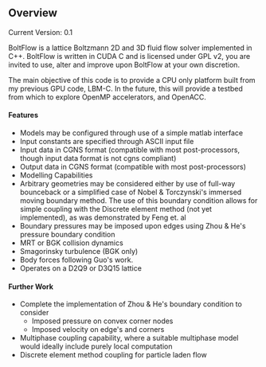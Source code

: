 ## Overview
Current Version: 0.1

BoltFlow is a lattice Boltzmann 2D and 3D fluid flow solver implemented in C++. BoltFlow is written in CUDA C and is licensed under GPL v2, you are invited to use, alter and improve upon BoltFlow at your own discretion.

The main objective of this code is to provide a CPU only platform built from my previous GPU code, LBM-C. In the future, this will provide a testbed from which to explore OpenMP accelerators, and OpenACC.

#### Features
* Models may be configured through use of a simple matlab interface
* Input constants are specified through ASCII input file
* Input data in CGNS format (compatible with most post-processors, though input data format is not cgns compliant)
* Output data in CGNS format (compatible with most post-processors)
* Modelling Capabilities
* Arbitrary geometries may be considered either by use of full-way bounceback or a simplified case of Nobel & Torczynski's immersed moving boundary method. The use of this boundary condition allows for simple coupling with the Discrete element method (not yet implemented), as was demonstrated by Feng et. al
* Boundary pressures may be imposed upon edges using Zhou & He's pressure boundary condition
* MRT or BGK collision dynamics
* Smagorinsky turbulence (BGK only)
* Body forces following Guo's work.
* Operates on a D2Q9 or D3Q15 lattice

#### Further Work
* Complete the implementation of Zhou & He's boundary condition to consider
  * Imposed pressure on convex corner nodes
  * Imposed velocity on edge's and corners
* Multiphase coupling capability, where a suitable multiphase model would ideally include purely local computation
* Discrete element method coupling for particle laden flow
